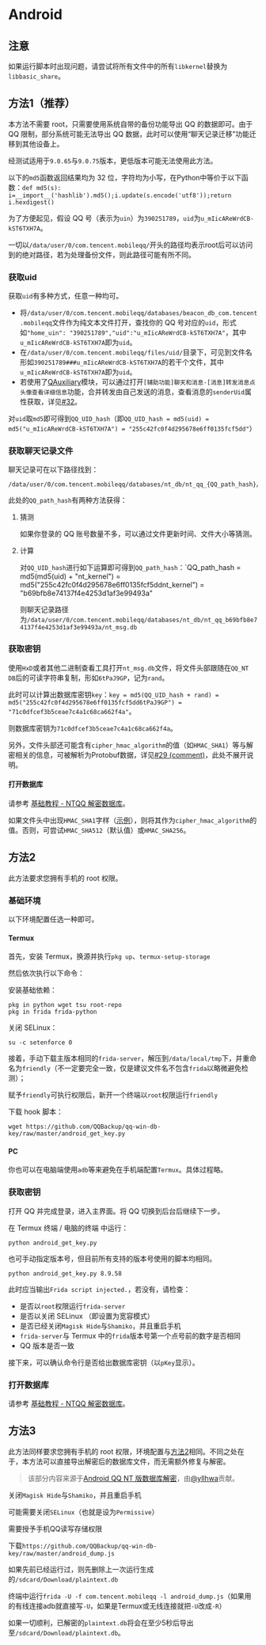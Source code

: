 # Android

## 注意

如果运行脚本时出现问题，请尝试将所有文件中的所有`libkernel`替换为`libbasic_share`。

## 方法1（推荐）

本方法不需要 root，只需要使用系统自带的备份功能导出 QQ 的数据即可。由于 QQ 限制，部分系统可能无法导出 QQ 数据，此时可以使用“聊天记录迁移”功能迁移到其他设备上。

经测试适用于`9.0.65`与`9.0.75`版本，更低版本可能无法使用此方法。

以下的`md5`函数返回结果均为 32 位，字符均为小写，在Python中等价于以下函数：`def md5(s): i=__import__('hashlib').md5();i.update(s.encode('utf8'));return i.hexdigest()`

为了方便起见，假设 QQ 号（表示为`uin`）为`390251789`，`uid`为`u_mIicAReWrdCB-kST6TXH7A`。

一切以`/data/user/0/com.tencent.mobileqq/`开头的路径均表示root后可以访问到的绝对路径，若为处理备份文件，则此路径可能有所不同。

### 获取uid

获取`uid`有多种方式，任意一种均可。

- 将`/data/user/0/com.tencent.mobileqq/databases/beacon_db_com.tencent.mobileqq`文件作为纯文本文件打开，查找你的 QQ 号对应的`uid`，形式如`"home_uin": "390251789","uid":"u_mIicAReWrdCB-kST6TXH7A"`，其中`u_mIicAReWrdCB-kST6TXH7A`即为`uid`。
- 在`/data/user/0/com.tencent.mobileqq/files/uid/`目录下，可见到文件名形如`390251789###u_mIicAReWrdCB-kST6TXH7A`的若干个文件，其中`u_mIicAReWrdCB-kST6TXH7A`即为`uid`。
- 若使用了[QAuxiliary](https://github.com/cinit/QAuxiliary)模块，可以通过打开`[辅助功能]聊天和消息-[消息]转发消息点头像查看详细信息`功能，合并转发由自己发送的消息，查看消息的`senderUid`属性获取，详见[#32](https://github.com/QQBackup/qq-win-db-key/issues/32#issue-2418610093)。

对`uid`取`md5`即可得到`QQ_UID_hash`（即`QQ_UID_hash = md5(uid) = md5("u_mIicAReWrdCB-kST6TXH7A") = "255c42fc0f4d295678e6ff0135fcf5dd"`）

### 获取聊天记录文件

聊天记录可在以下路径找到：

```plain
/data/user/0/com.tencent.mobileqq/databases/nt_db/nt_qq_{QQ_path_hash}/nt_msg.db
```

此处的`QQ_path_hash`有两种方法获得：

1. 猜测

    如果你登录的 QQ 账号数量不多，可以通过文件更新时间、文件大小等猜测。

2. 计算

    对`QQ_UID_hash`进行如下运算即可得到`QQ_path_hash`：`QQ_path_hash = md5(md5(uid) + "nt_kernel") = md5("255c42fc0f4d295678e6ff0135fcf5ddnt_kernel") = "b69bfb8e74137f4e4253d1af3e99493a"

    则聊天记录路径为`/data/user/0/com.tencent.mobileqq/databases/nt_db/nt_qq_b69bfb8e74137f4e4253d1af3e99493a/nt_msg.db`

### 获取密钥

使用`HxD`或者其他二进制查看工具打开`nt_msg.db`文件，将文件头部跟随在`QQ_NT DB`后的可读字符串复制，形如`6tPaJ9GP`，记为`rand`。

此时可以计算出数据库密钥`key`：`key = md5(QQ_UID_hash + rand) = md5("255c42fc0f4d295678e6ff0135fcf5dd6tPaJ9GP") = "71c0dfcef3b5ceae7c4a1c68ca662f4a"`。

则数据库密钥为`71c0dfcef3b5ceae7c4a1c68ca662f4a`。

另外，文件头部还可能含有`cipher_hmac_algorithm`的值（如`HMAC_SHA1`）等与解密相关的信息，可被解析为Protobuf数据，详见[#29 (comment)](https://github.com/QQBackup/qq-win-db-key/issues/29#issuecomment-2227660390)，此处不展开说明。

#### 打开数据库

请参考 [基础教程 - NTQQ 解密数据库](基础教程%20-%20NTQQ%20解密数据库.md)。

如果文件头中出现`HMAC_SHA1`字样（[示例](https://github.com/QQBackup/qq-win-db-key/issues/29#issuecomment-2227660390)），则将其作为`cipher_hmac_algorithm`的值。否则，可尝试`HMAC_SHA512`（默认值）或`HMAC_SHA256`。

## 方法2

此方法要求您拥有手机的 root 权限。

### 基础环境

以下环境配置任选一种即可。

#### Termux

首先，安装 Termux，换源并执行`pkg up`、`termux-setup-storage`

然后依次执行以下命令：

安装基础依赖：

```shell
pkg in python wget tsu root-repo
pkg in frida frida-python
```

关闭 SELinux：

```shell
su -c setenforce 0
```

接着，手动下载主版本相同的`frida-server`，解压到`/data/local/tmp`下，并重命名为`friendly`（不一定要完全一致，仅是建议文件名不包含`frida`以略微避免检测）；

赋予`friendly`可执行权限后，新开一个终端以`root`权限运行`friendly`

下载 hook 脚本：

```shell
wget https://github.com/QQBackup/qq-win-db-key/raw/master/android_get_key.py
```

#### PC

你也可以在电脑端使用`adb`等来避免在手机端配置`Termux`。具体过程略。

### 获取密钥

打开 QQ 并完成登录，进入主界面。将 QQ 切换到后台后继续下一步。

在 Termux 终端 / 电脑的终端 中运行：

```shell
python android_get_key.py
```

也可手动指定版本号，但目前所有支持的版本号使用的脚本均相同。

```shell
python android_get_key.py 8.9.58
```

此时应当输出`Frida script injected.`，若没有，请检查：

- 是否以`root`权限运行`frida-server`
- 是否以关闭 SELinux （即设置为宽容模式）
- 是否已经关闭`Magisk Hide`与`Shamiko`，并且重启手机
- `frida-server`与 Termux 中的`frida`版本号第一个点号前的数字是否相同
- QQ 版本是否一致

接下来，可以确认命令行是否给出数据库密钥（以`pKey`显示）。

### 打开数据库

请参考 [基础教程 - NTQQ 解密数据库](基础教程%20-%20NTQQ%20解密数据库.md)。

## 方法3

此方法同样要求您拥有手机的 root 权限，环境配置与[方法2](#方法2)相同。不同之处在于，本方法可以直接导出解密后的数据库文件，而无需额外修复与解密。

> 该部分内容来源于[Android QQ NT 版数据库解密](https://blog.yllhwa.com/2023/09/29/Android%20QQ%20NT%20%E7%89%88%E6%95%B0%E6%8D%AE%E5%BA%93%E8%A7%A3%E5%AF%86/)，由[@yllhwa](https://github.com/yllhwa)贡献。

关闭`Magisk Hide`与`Shamiko`，并且重启手机

可能需要关闭`SELinux`（也就是设为`Permissive`）

需要授予手机QQ读写存储权限

下载`https://github.com/QQBackup/qq-win-db-key/raw/master/android_dump.js`

如果先前已经运行过，则先删除上一次运行生成的`/sdcard/Download/plaintext.db`

终端中运行`frida -U -f com.tencent.mobileqq -l android_dump.js`（如果用的有线连接adb就直接写`-U`，如果是Termux或无线连接就把`-U`改成`-R`）

如果一切顺利，已解密的`plaintext.db`将会在至少5秒后导出至`/sdcard/Download/plaintext.db`。
